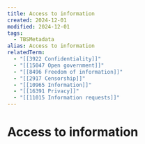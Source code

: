 ```yaml
---
title: Access to information
created: 2024-12-01
modified: 2024-12-01
tags:
  - TBSMetadata
alias: Access to information
relatedTerm:
  - "[[3922 Confidentiality]]"
  - "[[15047 Open government]]"
  - "[[8496 Freedom of information]]"
  - "[[2917 Censorship]]"
  - "[[10965 Information]]"
  - "[[16391 Privacy]]"
  - "[[11015 Information requests]]"
---
```

# Access to information
